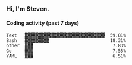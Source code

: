### Hi, I'm Steven.

#### Coding activity (past 7 days)
```
Text   ▓▓▓▓▓▓▓▓▓▓▓▓▓▓▓▓▓▓▓▓▓▓▓▓▓▓▓▓▓▓  59.81%
Bash   ▓▓▓▓▓▓▓▓▓                       18.31%
other  ▓▓▓                              7.83%
Go     ▓▓▓                              7.55%
YAML   ▓▓▓                              6.51%
```
